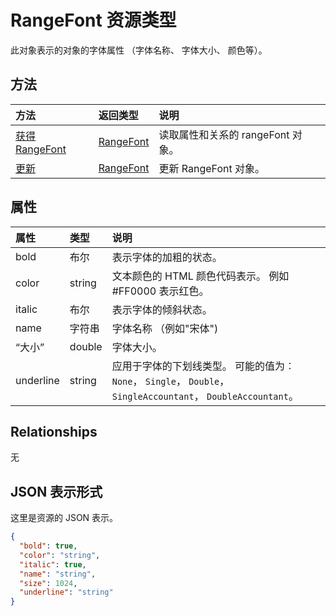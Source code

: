 # <a name="rangefont-resource-type"></a>RangeFont 资源类型

此对象表示的对象的字体属性 （字体名称、 字体大小、 颜色等）。


## <a name="methods"></a>方法

| 方法           | 返回类型    |说明|
|:---------------|:--------|:----------|
|[获得 RangeFont](../api/rangefont_get.md) | [RangeFont](rangefont.md) |读取属性和关系的 rangeFont 对象。|
|[更新](../api/rangefont_update.md) | [RangeFont](rangefont.md)   |更新 RangeFont 对象。 |

## <a name="properties"></a>属性
| 属性     | 类型   |说明|
|:---------------|:--------|:----------|
|bold|布尔|表示字体的加粗的状态。|
|color|string|文本颜色的 HTML 颜色代码表示。 例如 #FF0000 表示红色。|
|italic|布尔|表示字体的倾斜状态。|
|name|字符串|字体名称 （例如"宋体")|
|“大小”|double|字体大小。|
|underline|string|应用于字体的下划线类型。 可能的值为︰ `None`， `Single`， `Double`， `SingleAccountant`， `DoubleAccountant`。|

## <a name="relationships"></a>Relationships
无


## <a name="json-representation"></a>JSON 表示形式

这里是资源的 JSON 表示。

<!-- {
  "blockType": "resource",
  "optionalProperties": [

  ],
  "@odata.type": "microsoft.graph.rangeFont"
}-->

```json
{
  "bold": true,
  "color": "string",
  "italic": true,
  "name": "string",
  "size": 1024,
  "underline": "string"
}

```

<!-- uuid: 8fcb5dbc-d5aa-4681-8e31-b001d5168d79
2015-10-25 14:57:30 UTC -->
<!-- {
  "type": "#page.annotation",
  "description": "RangeFont resource",
  "keywords": "",
  "section": "documentation",
  "tocPath": ""
}-->
